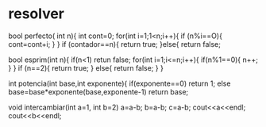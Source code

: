 # resolver
bool perfecto( int n){
        int cont=0;
       for(int i=1;1<n;i++){
            if (n%i==O){
                cont=cont+i;
            }
        }
        if (contador==n){
              return true;
        }else{
            return false;

bool esprim(int n){
        if(n<1)
                retun false;
        for(int i=1;i<=n;i++){
              if(n%1==0){
                     n++;
         }
       }
        if (n==2){
           return true; 
         } else{
              return false;
        }
}

int potencia(int base,int exponente){
      if(exponente==0)
                return 1;
       else
         base=base*exponente(base,exponente-1)
        return base;
        
        
        
void intercambiar(int a=1, int b=2)
        a=a-b;
        b=a-b;
        c=a-b;
        cout<<a<<endl;
        cout<<b<<endl;
        
        
        
        
